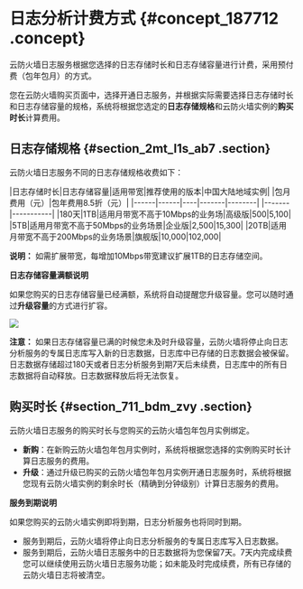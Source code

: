 # 日志分析计费方式 {#concept_187712 .concept}

云防火墙日志服务根据您选择的日志存储时长和日志存储容量进行计费，采用预付费（包年包月）的方式。

您在云防火墙购买页面中，选择开通日志服务，并根据实际需要选择日志存储时长和日志存储容量的规格，系统将根据您选定的**日志存储规格**和云防火墙实例的**购买时长**计算费用。

## 日志存储规格 {#section_2mt_l1s_ab7 .section}

云防火墙日志服务不同的日志存储规格收费如下：

|日志存储时长|日志存储容量|适用带宽|推荐使用的版本|中国大陆地域实例|
|包月费用（元）|包年费用8.5折（元）|
|------|------|----|-------|--------|
|-------|-----------|
|180天|1TB|适用月带宽不高于10Mbps的业务场|高级版|500|5,100|
|5TB|适用月带宽不高于50Mbps的业务场景|企业版|2,500|15,300|
|20TB|适用月带宽不高于200Mbps的业务场景|旗舰版|10,000|102,000|

**说明：** 如需扩展带宽，每增加10Mbps带宽建议扩展1TB的日志存储空间。

**日志存储容量满额说明**

如果您购买的日志存储容量已经满额，系统将自动提醒您升级容量。您可以随时通过**升级容量**的方式进行扩容。

![](http://static-aliyun-doc.oss-cn-hangzhou.aliyuncs.com/assets/img/161299/156825170745235_zh-CN.png)

**注意：** 如果日志存储容量已满的时候您未及时升级容量，云防火墙将停止向日志分析服务的专属日志库写入新的日志数据，日志库中已存储的日志数据会被保留。日志数据存储超过180天或者日志分析服务到期7天后未续费，日志库中的所有日志数据将自动释放。日志数据释放后将无法恢复。

## 购买时长 {#section_711_bdm_zvy .section}

云防火墙日志服务的购买时长与您购买的云防火墙包年包月实例绑定。

-   **新购**：在新购云防火墙包年包月实例时，系统将根据您选择的实例购买时长计算日志服务的费用。
-   **升级**：通过升级已购买的云防火墙包年包月实例开通日志服务时，系统将根据您现有云防火墙实例的剩余时长（精确到分钟级别）计算日志服务的费用。

**服务到期说明**

如果您购买的云防火墙实例即将到期，日志分析服务也将同时到期。

-   服务到期后，云防火墙将停止向日志分析服务的专属日志库写入日志数据。
-   服务到期后，云防火墙日志服务中的日志数据将为您保留7天。7天内完成续费您可以继续使用云防火墙日志服务功能；如未能及时完成续费，所有已存储的云防火墙日志将被清空。

